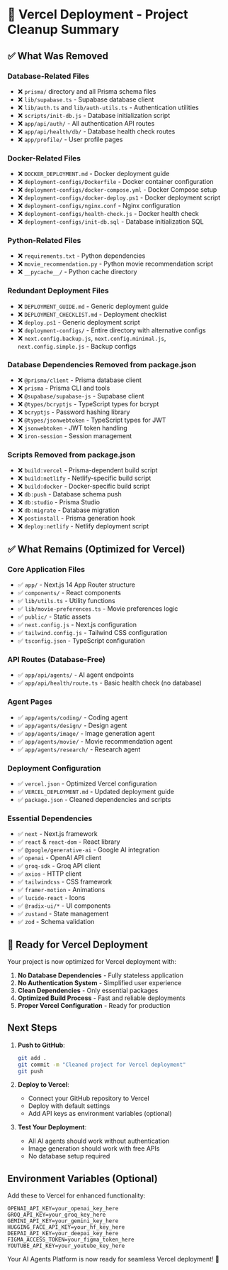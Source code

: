 # 🚀 Vercel Deployment - Project Cleanup Summary

## ✅ What Was Removed

### Database-Related Files
- ❌ `prisma/` directory and all Prisma schema files
- ❌ `lib/supabase.ts` - Supabase database client
- ❌ `lib/auth.ts` and `lib/auth-utils.ts` - Authentication utilities
- ❌ `scripts/init-db.js` - Database initialization script
- ❌ `app/api/auth/` - All authentication API routes
- ❌ `app/api/health/db/` - Database health check routes
- ❌ `app/profile/` - User profile pages

### Docker-Related Files
- ❌ `DOCKER_DEPLOYMENT.md` - Docker deployment guide
- ❌ `deployment-configs/Dockerfile` - Docker container configuration
- ❌ `deployment-configs/docker-compose.yml` - Docker Compose setup
- ❌ `deployment-configs/docker-deploy.ps1` - Docker deployment script
- ❌ `deployment-configs/nginx.conf` - Nginx configuration
- ❌ `deployment-configs/health-check.js` - Docker health check
- ❌ `deployment-configs/init-db.sql` - Database initialization SQL

### Python-Related Files
- ❌ `requirements.txt` - Python dependencies
- ❌ `movie_recommendation.py` - Python movie recommendation script
- ❌ `__pycache__/` - Python cache directory

### Redundant Deployment Files
- ❌ `DEPLOYMENT_GUIDE.md` - Generic deployment guide
- ❌ `DEPLOYMENT_CHECKLIST.md` - Deployment checklist
- ❌ `deploy.ps1` - Generic deployment script
- ❌ `deployment-configs/` - Entire directory with alternative configs
- ❌ `next.config.backup.js`, `next.config.minimal.js`, `next.config.simple.js` - Backup configs

### Database Dependencies Removed from package.json
- ❌ `@prisma/client` - Prisma database client
- ❌ `prisma` - Prisma CLI and tools
- ❌ `@supabase/supabase-js` - Supabase client
- ❌ `@types/bcryptjs` - TypeScript types for bcrypt
- ❌ `bcryptjs` - Password hashing library
- ❌ `@types/jsonwebtoken` - TypeScript types for JWT
- ❌ `jsonwebtoken` - JWT token handling
- ❌ `iron-session` - Session management

### Scripts Removed from package.json
- ❌ `build:vercel` - Prisma-dependent build script
- ❌ `build:netlify` - Netlify-specific build script
- ❌ `build:docker` - Docker-specific build script
- ❌ `db:push` - Database schema push
- ❌ `db:studio` - Prisma Studio
- ❌ `db:migrate` - Database migration
- ❌ `postinstall` - Prisma generation hook
- ❌ `deploy:netlify` - Netlify deployment script

## ✅ What Remains (Optimized for Vercel)

### Core Application Files
- ✅ `app/` - Next.js 14 App Router structure
- ✅ `components/` - React components
- ✅ `lib/utils.ts` - Utility functions
- ✅ `lib/movie-preferences.ts` - Movie preferences logic
- ✅ `public/` - Static assets
- ✅ `next.config.js` - Next.js configuration
- ✅ `tailwind.config.js` - Tailwind CSS configuration
- ✅ `tsconfig.json` - TypeScript configuration

### API Routes (Database-Free)
- ✅ `app/api/agents/` - AI agent endpoints
- ✅ `app/api/health/route.ts` - Basic health check (no database)

### Agent Pages
- ✅ `app/agents/coding/` - Coding agent
- ✅ `app/agents/design/` - Design agent
- ✅ `app/agents/image/` - Image generation agent
- ✅ `app/agents/movie/` - Movie recommendation agent
- ✅ `app/agents/research/` - Research agent

### Deployment Configuration
- ✅ `vercel.json` - Optimized Vercel configuration
- ✅ `VERCEL_DEPLOYMENT.md` - Updated deployment guide
- ✅ `package.json` - Cleaned dependencies and scripts

### Essential Dependencies
- ✅ `next` - Next.js framework
- ✅ `react` & `react-dom` - React library
- ✅ `@google/generative-ai` - Google AI integration
- ✅ `openai` - OpenAI API client
- ✅ `groq-sdk` - Groq API client
- ✅ `axios` - HTTP client
- ✅ `tailwindcss` - CSS framework
- ✅ `framer-motion` - Animations
- ✅ `lucide-react` - Icons
- ✅ `@radix-ui/*` - UI components
- ✅ `zustand` - State management
- ✅ `zod` - Schema validation

## 🚀 Ready for Vercel Deployment

Your project is now optimized for Vercel deployment with:

1. **No Database Dependencies** - Fully stateless application
2. **No Authentication System** - Simplified user experience
3. **Clean Dependencies** - Only essential packages
4. **Optimized Build Process** - Fast and reliable deployments
5. **Proper Vercel Configuration** - Ready for production

## Next Steps

1. **Push to GitHub**:
   ```bash
   git add .
   git commit -m "Cleaned project for Vercel deployment"
   git push
   ```

2. **Deploy to Vercel**:
   - Connect your GitHub repository to Vercel
   - Deploy with default settings
   - Add API keys as environment variables (optional)

3. **Test Your Deployment**:
   - All AI agents should work without authentication
   - Image generation should work with free APIs
   - No database setup required

## Environment Variables (Optional)

Add these to Vercel for enhanced functionality:
```
OPENAI_API_KEY=your_openai_key_here
GROQ_API_KEY=your_groq_key_here
GEMINI_API_KEY=your_gemini_key_here
HUGGING_FACE_API_KEY=your_hf_key_here
DEEPAI_API_KEY=your_deepai_key_here
FIGMA_ACCESS_TOKEN=your_figma_token_here
YOUTUBE_API_KEY=your_youtube_key_here
```

Your AI Agents Platform is now ready for seamless Vercel deployment! 🎉